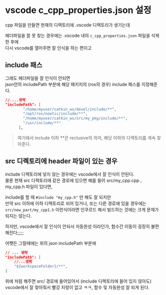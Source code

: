 # vscode c_cpp_properties.json 설정
cpp 파일을 만들면 현재의 디렉토리에 .vscode 디렉토리가 생기는데 

헤더파일을 잘 못 찾는 경우에는 .vscode 내의 `c_cpp_properties.json` 파일을 삭제한 후에  
다시 vscode를 열어주면 잘 인식을 하는 편이고   

## include 패스 
그래도 헤더파일을 잘 인식이 안되면   
json안의 includePath 부분에 해당 패키지의 (ros의 경우) include 패스를 지정해준다.  
```json
// ...생략
"includePath": [
        "/home/myuser/catkin_ws/devel/include/**",
        "/opt/ros/noetic/include/**",
        "/home/myuser/catkin_ws/src/my_pkg/include/**",
        "/usr/include/**"
      ],
```

> 여기에서 include 이하 **은 reclusive의 의미, 해당 이하의 디렉토리를 게속 찾아준다.   


## src 디렉토리에 header 파일이 있는 경우
include 디렉토리에 넣지 않는 경우에는 vscode에서 잘 인식이 안된다.   
물론 현재 src 디렉토리에 같은 경로에 있으면 예를 들어 src/my_cpp.cpp , my_cpp.h 파일이 있다면,  

include를 할 때 `#include "my_cpp.h"` 만 해도 잘 되지만   
만약 src 이하에 이하 디렉토리로 되어 있거나, 또는 다른 경로에 있을 경우에는   
`src/new_part/my_cpp1.h` 이런식이라면 인쿠르드 해서 빌드하는 것에는 크게 문제가 되지는 않는다.   

하지만, vscode에서 잘 인식이 안되서 자동완성 이라던가, 함수간 이동이 굉장히 불편해진다;;;;;

어쨋든 그럴때에는 위의 json includePath 부분에   
```json
// ... 생략
"includePath": [
    //...생략
    "${workspaceFolder}/**",
]
```

위에 처럼 해주면 src/ 경로에 들어있어서 (include 디렉토리에 들어 있지 않아도)   
vscode에서 잘 찾아줘서 빨강 지렁이 없고 ㅋㅋ, 함수 및 자동완성 잘 되게 된다. 